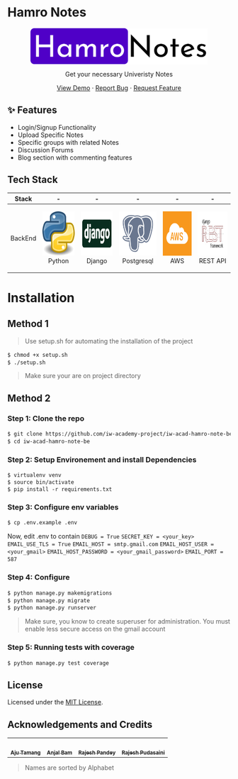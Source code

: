 # Hamro Notes

<p align="center">
 <!-- <img width="100px" src="https://res.cloudinary.com/dhu3zenko/image/upload
 /v1597226777/Hamronotes/logo_vszykh.png" align="center" alt="Hamro Notes
 " /> -->
 <img width="400px" src="./assets/Logo890x180.svg" align="center" alt="Hamro Notes
 " />
<p align="center">Get your necessary Univeristy Notes</p>

</p>

 <p align="center">
    <a href="#">View Demo</a>
    ·
    <a href="https://github.com/iw-academy-project/iw-acad-hamro-note-be/issues">Report Bug</a>
    ·
    <a href="https://github.com/iw-academy-project/iw-acad-hamro-note-be/issues">Request Feature</a>
</p>

## ✨ Features

- Login/Signup Functionality
- Upload Specific Notes
- Specific groups with related Notes
- Discussion Forums
- Blog section with commenting features

## Tech Stack

| Stack   | -                                                                                           | -                                                                                           | -                                                                                                   | -                                                                                     | -                                                                                           |
| ------- | ------------------------------------------------------------------------------------------- | ------------------------------------------------------------------------------------------- | --------------------------------------------------------------------------------------------------- | ------------------------------------------------------------------------------------- | ------------------------------------------------------------------------------------------- |
| BackEnd | <p align="center"><img src="./assets/python.jpg" width="100" height="100"> <br />Python</p> | <p align="center"><img src="./assets/Django.jpg" width="100" height="100"> <br />Django</p> | <p align="center"><img src="./assets/Postgresql.png" width="100" height="100"> <br />Postgresql</p> | <p align="center"><img src="./assets/AWS.png" width="100" height="100"> <br />AWS</p> | <p align="center"><img src="./assets/REST.png" width="100" height="100"> <br />REST API</p> |

# Installation

## Method 1

> Use setup.sh for automating the installation of the project

```sh
$ chmod +x setup.sh
$ ./setup.sh
```

> Make sure your are on project directory

## Method 2

### Step 1: Clone the repo

```sh
$ git clone https://github.com/iw-academy-project/iw-acad-hamro-note-be.git
$ cd iw-acad-hamro-note-be
```

### Step 2: Setup Environement and install Dependencies

```
$ virtualenv venv
$ source bin/activate
$ pip install -r requirements.txt
```

### Step 3: Configure env variables

```sh
$ cp .env.example .env
```

Now, edit .env to contain 
`DEBUG = True`
`SECRET_KEY = <your_key>` 
`EMAIL_USE_TLS = True` 
`EMAIL_HOST = smtp.gmail.com`
`EMAIL_HOST_USER = <your_gmail>`
`EMAIL_HOST_PASSWORD = <your_gmail_password>`
`EMAIL_PORT = 587`

### Step 4: Configure

```sh
$ python manage.py makemigrations
$ python manage.py migrate
$ python manage.py runserver
```

> Make sure, you know to create superuser for administration.
> You must enable less secure access on the gmail account

### Step 5: Running tests with coverage

```sh
$ python manage.py test coverage
```

## License

Licensed under the [MIT License](./LICENSE).

## Acknowledgements and Credits

<table>
	<tr>
		<td align="center">
			<a href="https://github.com/Aju100"><img src="https://avatars2.githubusercontent.com/u/29862610?s=400&v=4" width="100px;" alt=""/><br /><sub><b>Aju Tamang</b></sub></a><br />
		</td>	
		<td align="center">
			<a href="https://github.com/AnjalBam"><img src="https://avatars2.githubusercontent.com/u/50726466?s=400&u=1e7347041ed721299eafd73af5f391401e2f3858&v=4" width="100px;" alt=""/><br /><sub><b>Anjal Bam</b></sub></a><br />
		</td>
		<td align="center">
			<a href="https://github.com/rajeshpandey2053"><img src="https://avatars0.githubusercontent.com/u/29334243?s=400&u=63afd14c253c38bb4b4eb928080a9e4bd327a66e&v=4" width="100px;" alt=""/><br /><sub><b>Rajesh Pandey</b></sub></a><br />
		</td>
		<td align="center">
			<a href="https://github.com/razyesh"><img src="https://avatars3.githubusercontent.com/u/33127872?s=400&u=87e7f67c7a08dba1dec329986e5e06629b37e545&v=4" width="100px;" alt=""/><br /><sub><b>Rajesh Pudasaini</b></sub></a><br />
		</td>
	</tr>
</table>

> Names are sorted by Alphabet
